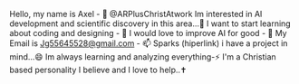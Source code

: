 Hello, my name is Axel - 👋 @ARPlusChristAtwork
Im interested in AI development and scientific discovery in this area...👀
I want to start learning about coding and designing - 🌱
I would love to improve AI for good - 💞️
My Email is Jg55645528@gmail.com - 📫 
Sparks (hiperlink) i have a project in mind...😄
Im always learning and analyzing everything-⚡
I'm a Christian based personality I believe and I love to help..✝️ 
<!---
ARPlusChristAtwork/ARPlusChristAtwork is a ✨ special ✨ repository because its `README.md` (this file) appears on your GitHub profile.
You can click the Preview link to take a look at your changes.
--->
